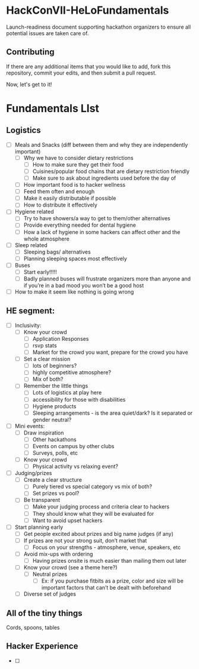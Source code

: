 # HackConVII-HeLoFundamentals
Launch-readiness document supporting hackathon organizers to ensure all potential issues are taken care of. 

## Contributing
If there are any additional items that you would like to add, fork this repository, commit your edits, and then submit a pull request. 

Now, let's get to it!
# Fundamentals LIst
## Logistics
- [ ] Meals and Snacks (diff between them and why they are independently important) 
  - [ ] Why we have to consider dietary restrictions
    - [ ] How to make sure they get their food
    - [ ] Cuisines/popular food chains that are dietary restriction friendly 
    - [ ] Make sure to ask about ingredients used before the day of
  - [ ] How important food is to hacker wellness 
  - [ ] Feed them often and enough 
  - [ ] Make it easily distributable if possible 
  - [ ] How to distribute it effectively 
- [ ] Hygiene related 
  - [ ] Try to have showers/a way to get to them/other alternatives 
  - [ ] Provide everything needed for dental hygiene 
  - [ ] How a lack of hygiene in some hackers can affect other and the whole atmosphere 
- [ ] Sleep related 
  - [ ] Sleeping bags/ alternatives 
  - [ ] Planning sleeping spaces most effectively 
- [ ] Buses 
  - [ ] Start early!!!!!
  - [ ] Badly planned buses will frustrate organizers more than anyone and if you’re in a bad mood you won’t be a good host 
- [ ] How to make it seem like nothing is going wrong

## HE segment:
- [ ] Inclusivity:
  - [ ] Know your crowd
    - [ ] Application Responses
    - [ ] rsvp stats
    - [ ] Market for the crowd you want, prepare for the crowd you have 
  - [ ] Set a clear mission
    - [ ] lots of beginners?
    - [ ] highly competitive atmosphere?
    - [ ] Mix of both?
  - [ ] Remember the little things
    - [ ] Lots of logistics at play here
    - [ ] accessibility for those with disabilities
    - [ ] Hygiene products
    - [ ] Sleeping arrangements - is the area quiet/dark? Is it separated or gender neutral?
- [ ] Mini events:
  - [ ] Draw inspiration
    - [ ] Other hackathons
    - [ ] Events on campus by other clubs
    - [ ] Surveys, polls, etc
  - [ ] Know your crowd
    - [ ] Physical activity vs relaxing event?
- [ ] Judging/prizes
  - [ ] Create a clear structure
    - [ ] Purely tiered vs special category vs mix of both?
    - [ ] Set prizes vs pool? 
  - [ ] Be transparent
    - [ ] Make your judging process and criteria clear to hackers
    - [ ] They should know what they will be evaluated for
    - [ ] Want to avoid upset hackers
- [ ] Start planning early
  - [ ] Get people excited about prizes and big name judges (if any)
  - [ ] If prizes are not your strong suit, don’t market that
    - [ ] Focus on your strengths - atmosphere, venue, speakers, etc
  - [ ] Avoid mix-ups with ordering 
    - [ ] Having prizes onsite is much easier than mailing them out later
  - [ ] Know your crowd (see a theme here?)
    - [ ] Neutral prizes
      - [ ] Ex: if you purchase fitbits as a prize, color and size will be important factors that can’t be dealt with beforehand 
  - [ ] Diverse set of judges

## All of the tiny things
Cords, spoons, tables

## Hacker Experience
- [ ] 